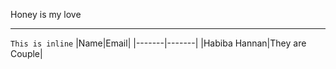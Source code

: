 Honey is my love<hr>
`This is inline` 
|Name|Email|
|-------|-------|
|Habiba Hannan|They are Couple|